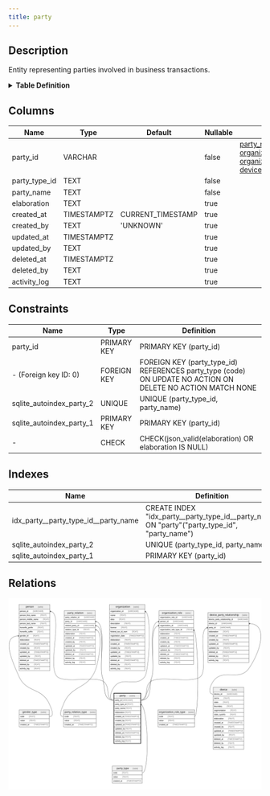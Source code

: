```yaml
---
title: party
---
```


## Description

Entity representing parties involved in business transactions.

<details>
<summary><strong>Table Definition</strong></summary>

```sql
CREATE TABLE "party" (
    "party_id" VARCHAR PRIMARY KEY NOT NULL,
    "party_type_id" TEXT NOT NULL,
    "party_name" TEXT NOT NULL,
    "elaboration" TEXT CHECK(json_valid(elaboration) OR elaboration IS NULL),
    "created_at" TIMESTAMPTZ DEFAULT CURRENT_TIMESTAMP,
    "created_by" TEXT DEFAULT 'UNKNOWN',
    "updated_at" TIMESTAMPTZ,
    "updated_by" TEXT,
    "deleted_at" TIMESTAMPTZ,
    "deleted_by" TEXT,
    "activity_log" TEXT,
    FOREIGN KEY("party_type_id") REFERENCES "party_type"("code"),
    UNIQUE("party_type_id", "party_name")
)
```

</details>

## Columns

| Name          | Type        | Default           | Nullable | Children                                                                                                                                                                                    | Parents                     | Comment                                                 |
| ------------- | ----------- | ----------------- | -------- | ------------------------------------------------------------------------------------------------------------------------------------------------------------------------------------------- | --------------------------- | ------------------------------------------------------- |
| party_id      | VARCHAR     |                   | false    | [party_relation](/surveilr/reference/db/surveilr-state-schema/party_relation) [person](/surveilr/reference/db/surveilr-state-schema/person) [organization](/surveilr/reference/db/surveilr-state-schema/organization) [organization_role](/surveilr/reference/db/surveilr-state-schema/organization_role) [device_party_relationship](/surveilr/reference/db/surveilr-state-schema/device_party_relationship) |                             | {"isSqlDomainZodDescrMeta":true,"isVarChar":true}       |
| party_type_id | TEXT        |                   | false    |                                                                                                                                                                                             | [party_type](/surveilr/reference/db/surveilr-state-schema/party_type) |                                                         |
| party_name    | TEXT        |                   | false    |                                                                                                                                                                                             |                             | The name of the party                                   |
| elaboration   | TEXT        |                   | true     |                                                                                                                                                                                             |                             | Any elaboration needed for the party.                   |
| created_at    | TIMESTAMPTZ | CURRENT_TIMESTAMP | true     |                                                                                                                                                                                             |                             |                                                         |
| created_by    | TEXT        | 'UNKNOWN'         | true     |                                                                                                                                                                                             |                             |                                                         |
| updated_at    | TIMESTAMPTZ |                   | true     |                                                                                                                                                                                             |                             |                                                         |
| updated_by    | TEXT        |                   | true     |                                                                                                                                                                                             |                             |                                                         |
| deleted_at    | TIMESTAMPTZ |                   | true     |                                                                                                                                                                                             |                             |                                                         |
| deleted_by    | TEXT        |                   | true     |                                                                                                                                                                                             |                             |                                                         |
| activity_log  | TEXT        |                   | true     |                                                                                                                                                                                             |                             | {"isSqlDomainZodDescrMeta":true,"isJsonSqlDomain":true} |

## Constraints

| Name                     | Type        | Definition                                                                                                  |
| ------------------------ | ----------- | ----------------------------------------------------------------------------------------------------------- |
| party_id                 | PRIMARY KEY | PRIMARY KEY (party_id)                                                                                      |
| - (Foreign key ID: 0)    | FOREIGN KEY | FOREIGN KEY (party_type_id) REFERENCES party_type (code) ON UPDATE NO ACTION ON DELETE NO ACTION MATCH NONE |
| sqlite_autoindex_party_2 | UNIQUE      | UNIQUE (party_type_id, party_name)                                                                          |
| sqlite_autoindex_party_1 | PRIMARY KEY | PRIMARY KEY (party_id)                                                                                      |
| -                        | CHECK       | CHECK(json_valid(elaboration) OR elaboration IS NULL)                                                       |

## Indexes

| Name                                 | Definition                                                                                    |
| ------------------------------------ | --------------------------------------------------------------------------------------------- |
| idx_party__party_type_id__party_name | CREATE INDEX "idx_party__party_type_id__party_name" ON "party"("party_type_id", "party_name") |
| sqlite_autoindex_party_2             | UNIQUE (party_type_id, party_name)                                                            |
| sqlite_autoindex_party_1             | PRIMARY KEY (party_id)                                                                        |

## Relations

![er](../../../../../../assets/party.svg)


